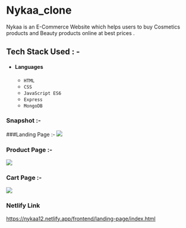 # Nykaa_clone
Nykaa is an E-Commerce Website which helps users to buy Cosmetics products and Beauty products online at best prices .

## Tech Stack Used : -

- #### Languages
  - `HTML`
  - `CSS`
  - `JavaScript ES6`
  - `Express`
  - `MongoDB`
  
### Snapshot :-

###Landing Page :-
<img src="https://cdn-images-1.medium.com/max/880/1*7GbYoDmWTCrzg4zewAYO-A.png" />

### Product Page :-
<img src="https://cdn-images-1.medium.com/max/880/1*EkP7dhfih_hRJXnAz9jB2Q.png" />

### Cart Page :-
<img src="https://cdn-images-1.medium.com/max/880/1*oUwnLHN6vxtoxt3PNhYiZA.png" />


### Netlify Link

https://nykaa12.netlify.app/frontend/landing-page/index.html
